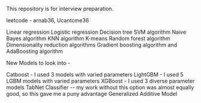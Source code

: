

This repository is for interview preparation.

leetcode - arnab36, Ucantcme36


Linear regression
Logistic regression
Decision tree
SVM algorithm
Naive Bayes algorithm
KNN algorithm
K-means
Random forest algorithm
Dimensionality reduction algorithms
Gradient boosting algorithm and AdaBoosting algorithm



New Models to look into - 


Catboost - I used 3 models with varied parameters
LightGBM - I used 5 LGBM models with varied parameters
XGBoost - I used 3 diverse parameter models
TabNet Classifier -- my work without this option was almost equally good, so this gave me a puny advantage
Generalized Additive Model